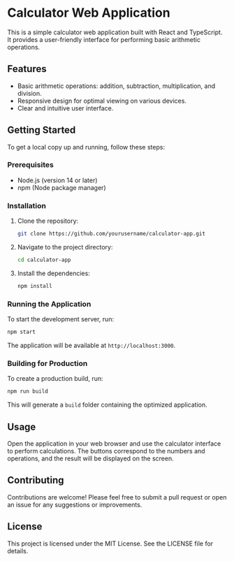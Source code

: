 # Calculator Web Application

This is a simple calculator web application built with React and TypeScript. It provides a user-friendly interface for performing basic arithmetic operations.

## Features

- Basic arithmetic operations: addition, subtraction, multiplication, and division.
- Responsive design for optimal viewing on various devices.
- Clear and intuitive user interface.

## Getting Started

To get a local copy up and running, follow these steps:

### Prerequisites

- Node.js (version 14 or later)
- npm (Node package manager)

### Installation

1. Clone the repository:
   ```bash
   git clone https://github.com/yourusername/calculator-app.git
   ```

2. Navigate to the project directory:
   ```bash
   cd calculator-app
   ```

3. Install the dependencies:
   ```bash
   npm install
   ```

### Running the Application

To start the development server, run:
```bash
npm start
```

The application will be available at `http://localhost:3000`.

### Building for Production

To create a production build, run:
```bash
npm run build
```

This will generate a `build` folder containing the optimized application.

## Usage

Open the application in your web browser and use the calculator interface to perform calculations. The buttons correspond to the numbers and operations, and the result will be displayed on the screen.

## Contributing

Contributions are welcome! Please feel free to submit a pull request or open an issue for any suggestions or improvements.

## License

This project is licensed under the MIT License. See the LICENSE file for details.
